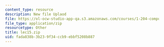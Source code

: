 ```yaml
---
content_type: resource
description: New file Uplaod
file: https://ol-ocw-studio-app-qa.s3.amazonaws.com/courses/1-204-computer-algorithms-in-systems-engineering-spring-2010/fada838b3b239f34ccb9ebbf5208b887_lec15.zip
file_type: application/zip
resourcetype: Other
title: lec15.zip
uid: fada838b-3b23-9f34-ccb9-ebbf5208b887
---
```

